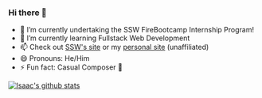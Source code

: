 ### Hi there 👋

- 🔭 I’m currently undertaking the SSW FireBootcamp Internship Program!
- 🌱 I’m currently learning Fullstack Web Development
- 📫 Check out [SSW's site](https://www.ssw.com.au/) or my [personal site](https://www.isaaclombard.com.au) (unaffiliated)
- 😄 Pronouns: He/Him
- ⚡ Fun fact: Casual Composer 🎹


[![Isaac's github stats](https://github-readme-stats.vercel.app/api?username=isaaclombardssw&theme=dark)](https://github.com/{{USERNAME}}/github-readme-stats) 
